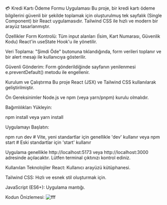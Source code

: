 
💳 Kredi Kartı Ödeme Formu Uygulaması
Bu proje, bir kredi kartı ödeme bilgilerini güvenli bir şekilde toplamak için oluşturulmuş tek sayfalık (Single Component) bir React uygulamasıdır. Tailwind CSS ile hızlı ve modern bir arayüz tasarlanmıştır.

Özellikler
Form Kontrolü: Tüm input alanları (İsim, Kart Numarası, Güvenlik Kodu) React'in useState Hook'u ile yönetilir.

Veri Toplama: "Şimdi Öde" butonuna tıklandığında, form verileri toplanır ve bir alert mesajı ile kullanıcıya gösterilir.

Güvenli Gönderim: Form gönderildiğinde sayfanın yenilenmesi e.preventDefault() metodu ile engellenir.

Kurulum ve Çalıştırma
Bu proje React (JSX) ve Tailwind CSS kullanılarak geliştirilmiştir.

Ön Gereksinimler
Node.js ve npm (veya yarn/pnpm) kurulu olmalıdır.


Bağımlılıkları Yükleyin:

npm install
veya
yarn install

Uygulamayı Başlatın:

npm run dev  # Vite, yeni standartlar için genellikle 'dev' kullanır
veya
npm start    # Eski standartlar için 'start' kullanır

Uygulama genellikle http://localhost:5173 veya http://localhost:3000 adresinde açılacaktır. Lütfen terminal çıktınızı kontrol ediniz.

Kullanılan Teknolojiler
React: Kullanıcı arayüzü kütüphanesi.

Tailwind CSS: Hızlı ve esnek stil oluşturmak için.

JavaScript (ES6+): Uygulama mantığı.


Kodun Önizlemesi:
![fff](https://github.com/user-attachments/assets/ea5a1d59-f517-40e0-9d20-2c15c083863d)


